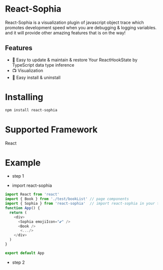 # React-Sophia

React-Sophia is a visualization plugin of javascript object trace which promotes development speed when you are debugging & logging variables. and it will provide other amazing features that is on the way!

## Features

- 🧹 Easy to update & maintain & restore Your ReactHookState by TypeScript data type inference
- 📺 Visualization
- 🔌 Easy install & uninstall

# Installing

```bash
npm install react-sophia
```

# Supported Framework

React

# Example

- step 1

* import react-sophia

```javascript
import React from 'react'
import { Book } from './test/bookList' // page components
import { Sophia } from 'react-sophia'  // import react-sophia in your top level of React components is recommended
function App() {
  return (
    <div>
      <Sophia emojiIcon="💕" />
      <Book />
       <.../>
    </div>
  )
}

export default App
```

- step 2
